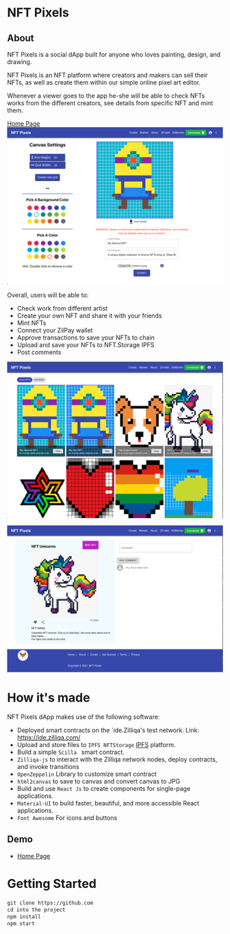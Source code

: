 # NFT Pixels

## About

NFT Pixels is a social dApp built for anyone who loves painting, design, and drawing.

NFT Pixels is an NFT platform where creators and makers can sell their NFTs, as well as create them within our simple online pixel art editor.

Whenever a viewer goes to the app he-she will be able to check NFTs works from the different creators, see details from specific NFT and mint them.

[Home Page](https://6119c859fed150c8471f90fd/)
 ![Main Page](https://raw.githubusercontent.com/electrone901/NFT-Pixels/main/src/images/create.png)

Overall, users will be able to:
- Check work from different artist
- Create your own NFT and share it with your friends
- Mint NFTs
- Connect your ZilPay wallet
- Approve transactions to save your NFTs to chain
- Upload and save your NFTs to NFT.Storage IPFS
- Post comments

 ![Main Page](https://raw.githubusercontent.com/electrone901/NFT-Pixels/main/src/images/home.png)

 ![Main Page](https://raw.githubusercontent.com/electrone901/NFT-Pixels/main/src/images/details.png)


# How it's made
NFT Pixels dApp makes use of the following software:
* Deployed smart contracts on the `ide.Zilliqa's  test network. Link: https://ide.zilliqa.com/
* Upload and store files to `IPFS NFTStorage` [IPFS](https://nft.storage/) platform.
* Build a simple `Scilla ` smart contract.
* `Zilliqa-js` to interact with the Zilliqa network nodes, deploy contracts, and invoke transitions
* `OpenZeppelin` Library to customize smart contract
* `html2canvas` to save to canvas and convert canvas to JPG
* Build and use `React Js` to create components for single-page applications.
* `Material-UI` to build faster, beautiful, and more accessible React applications.
* `Font Awesome` For icons and buttons


## Demo
- [Home Page](https://priceless-darwin-eeb9c6.netlify.app/)


# Getting Started
```
git clone https://github.com
cd into the project
npm install
npm start
```
